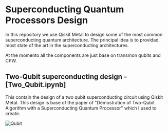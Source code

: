 # Superconducting Quantum Processors Design
In this repository we use Qiskit Metal to design some of the most common superconducting quantum architecture. The principal idea is to providad most state of the art in the superconducting architectures.

At the momento all the components are just base on transmon qubits and CPW.

## Two-Qubit superconducting design - [Two_Qubit.ipynb]

This contain the design of a two qubit superconducting circuit using Qiskit Metal. This design is base of the paper of "Demostration of Two-Qubit Algorithm with a Superconducting Quantum Processor" which I used to create.

![Qubit](https://user-images.githubusercontent.com/59969678/193386381-861bc9b7-1144-4524-9ba0-4394a5e8a401.png)
